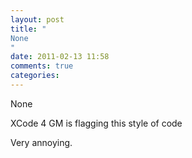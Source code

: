 ```yaml
---
layout: post
title: "
None
"
date: 2011-02-13 11:58
comments: true
categories: 
---
```


None


XCode 4 GM is flagging this style of code


Very annoying.

